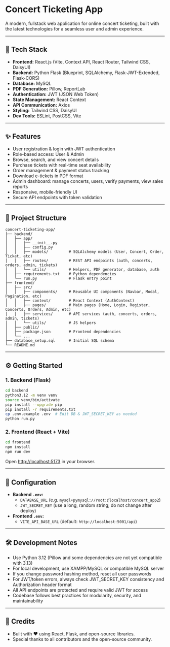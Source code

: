 # Concert Ticketing App

A modern, fullstack web application for online concert ticketing, built with the latest technologies for a seamless user and admin experience.

---

## 🚀 Tech Stack

- **Frontend:** React.js (Vite, Context API, React Router, Tailwind CSS, DaisyUI)
- **Backend:** Python Flask (Blueprint, SQLAlchemy, Flask-JWT-Extended, Flask-CORS)
- **Database:** MySQL
- **PDF Generation:** Pillow, ReportLab
- **Authentication:** JWT (JSON Web Token)
- **State Management:** React Context
- **API Communication:** Axios
- **Styling:** Tailwind CSS, DaisyUI
- **Dev Tools:** ESLint, PostCSS, Vite

---

## ✨ Features
- User registration & login with JWT authentication
- Role-based access: User & Admin
- Browse, search, and view concert details
- Purchase tickets with real-time seat availability
- Order management & payment status tracking
- Download e-tickets in PDF format
- Admin dashboard: manage concerts, users, verify payments, view sales reports
- Responsive, mobile-friendly UI
- Secure API endpoints with token validation

---

## 📁 Project Structure

```
concert-ticketing-app/
├── backend/
│   ├── app/
│   │   ├── __init__.py
│   │   ├── config.py
│   │   ├── models/         # SQLAlchemy models (User, Concert, Order, Ticket, etc)
│   │   ├── routes/         # REST API endpoints (auth, concerts, orders, admin, tickets)
│   │   └── utils/          # Helpers, PDF generator, database, auth
│   ├── requirements.txt    # Python dependencies
│   └── run.py              # Flask entry point
├── frontend/
│   ├── src/
│   │   ├── components/     # Reusable UI components (Navbar, Modal, Pagination, etc)
│   │   ├── context/        # React Context (AuthContext)
│   │   ├── pages/          # Main pages (Home, Login, Register, Concerts, Orders, Admin, etc)
│   │   ├── services/       # API services (auth, concerts, orders, admin, tickets)
│   │   └── utils/          # JS helpers
│   ├── public/
│   ├── package.json        # Frontend dependencies
│   └── ...
├── database_setup.sql      # Initial SQL schema
└── README.md
```

---

## ⚙️ Getting Started

### 1. Backend (Flask)
```bash
cd backend
python3.12 -m venv venv
source venv/bin/activate
pip install --upgrade pip
pip install -r requirements.txt
cp .env.example .env  # Edit DB & JWT_SECRET_KEY as needed
python run.py
```

### 2. Frontend (React + Vite)
```bash
cd frontend
npm install
npm run dev
```

Open [http://localhost:5173](http://localhost:5173) in your browser.

---

## 🔑 Configuration
- **Backend `.env`:**
  - `DATABASE_URL` (e.g. `mysql+pymysql://root:@localhost/concert_app2`)
  - `JWT_SECRET_KEY` (use a long, random string; do not change after deploy)
- **Frontend `.env`:**
  - `VITE_API_BASE_URL` (default: `http://localhost:5001/api`)

---

## 🛠️ Development Notes
- Use Python 3.12 (Pillow and some dependencies are not yet compatible with 3.13)
- For local development, use XAMPP/MySQL or compatible MySQL server
- If you change password hashing method, reset all user passwords
- For JWT/token errors, always check JWT_SECRET_KEY consistency and Authorization header format
- All API endpoints are protected and require valid JWT for access
- Codebase follows best practices for modularity, security, and maintainability

---

## 🙏 Credits
- Built with ❤️ using React, Flask, and open-source libraries.
- Special thanks to all contributors and the open-source community.